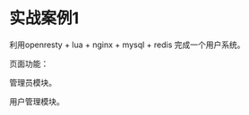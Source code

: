 # 实战案例1<br/>
利用openresty + lua + nginx + mysql + redis 完成一个用户系统。<br/>

页面功能：<br/>

管理员模块。<br/>

用户管理模块。<br/>
